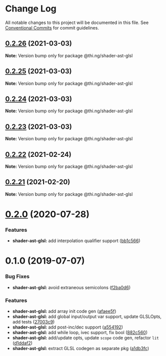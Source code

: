 # Change Log

All notable changes to this project will be documented in this file.
See [Conventional Commits](https://conventionalcommits.org) for commit guidelines.

## [0.2.26](https://github.com/thi-ng/umbrella/compare/@thi.ng/shader-ast-glsl@0.2.25...@thi.ng/shader-ast-glsl@0.2.26) (2021-03-03)

**Note:** Version bump only for package @thi.ng/shader-ast-glsl





## [0.2.25](https://github.com/thi-ng/umbrella/compare/@thi.ng/shader-ast-glsl@0.2.24...@thi.ng/shader-ast-glsl@0.2.25) (2021-03-03)

**Note:** Version bump only for package @thi.ng/shader-ast-glsl





## [0.2.24](https://github.com/thi-ng/umbrella/compare/@thi.ng/shader-ast-glsl@0.2.23...@thi.ng/shader-ast-glsl@0.2.24) (2021-03-03)

**Note:** Version bump only for package @thi.ng/shader-ast-glsl





## [0.2.23](https://github.com/thi-ng/umbrella/compare/@thi.ng/shader-ast-glsl@0.2.22...@thi.ng/shader-ast-glsl@0.2.23) (2021-03-03)

**Note:** Version bump only for package @thi.ng/shader-ast-glsl





## [0.2.22](https://github.com/thi-ng/umbrella/compare/@thi.ng/shader-ast-glsl@0.2.21...@thi.ng/shader-ast-glsl@0.2.22) (2021-02-24)

**Note:** Version bump only for package @thi.ng/shader-ast-glsl





## [0.2.21](https://github.com/thi-ng/umbrella/compare/@thi.ng/shader-ast-glsl@0.2.20...@thi.ng/shader-ast-glsl@0.2.21) (2021-02-20)

**Note:** Version bump only for package @thi.ng/shader-ast-glsl





# [0.2.0](https://github.com/thi-ng/umbrella/compare/@thi.ng/shader-ast-glsl@0.1.39...@thi.ng/shader-ast-glsl@0.2.0) (2020-07-28)


### Features

* **shader-ast-glsl:** add interpolation qualifier support ([bb1c566](https://github.com/thi-ng/umbrella/commit/bb1c56621701bd66cc56062cd258a63c64c029d2))





# 0.1.0 (2019-07-07)

### Bug Fixes

* **shader-ast-glsl:** avoid extraneous semicolons ([f2ba0d6](https://github.com/thi-ng/umbrella/commit/f2ba0d6))

### Features

* **shader-ast-glsl:** add array init code gen ([afaee5f](https://github.com/thi-ng/umbrella/commit/afaee5f))
* **shader-ast-glsl:** add global input/output var support, update GLSLOpts, add tests ([27003c9](https://github.com/thi-ng/umbrella/commit/27003c9))
* **shader-ast-glsl:** add post-inc/dec support ([a554192](https://github.com/thi-ng/umbrella/commit/a554192))
* **shader-ast-glsl:** add while loop, ivec support, fix bool ([882c560](https://github.com/thi-ng/umbrella/commit/882c560))
* **shader-ast-glsl:** add/update opts, update `scope` code gen, refactor `lit` ([d1ddaf2](https://github.com/thi-ng/umbrella/commit/d1ddaf2))
* **shader-ast-glsl:** extract GLSL codegen as separate pkg ([a1db3fc](https://github.com/thi-ng/umbrella/commit/a1db3fc))
